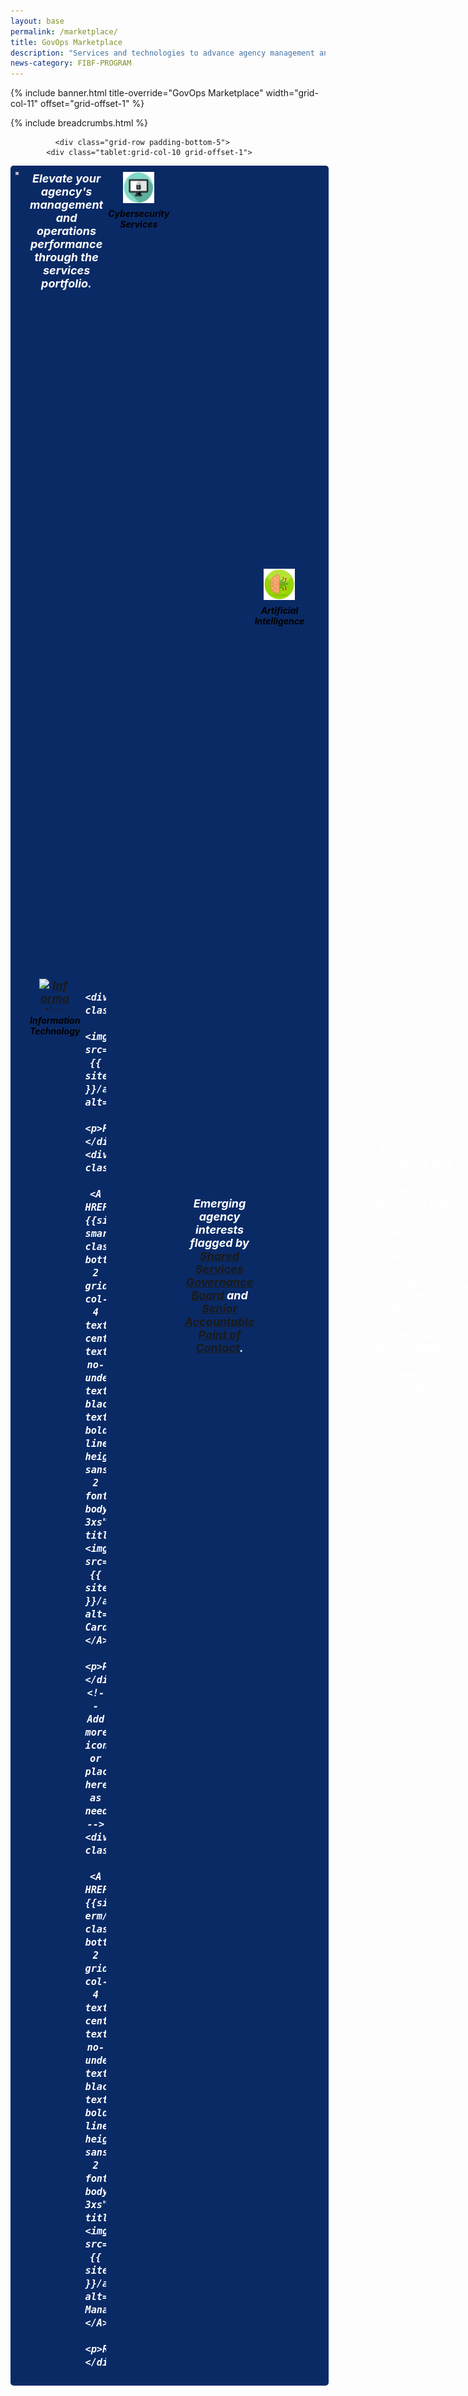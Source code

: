 ```yaml
---
layout: base
permalink: /marketplace/
title: GovOps Marketplace
description: "Services and technologies to advance agency management and operations"
news-category: FIBF-PROGRAM
---
```

<style>
  a.green-link {
    color: #D83933; /* Green color */
  }
</style>

{% include banner.html title-override="GovOps Marketplace" width="grid-col-11" offset="grid-offset-1" %}

<div class="grid-container">
    <div class="grid-row grid-gap">
            <div class="tablet:grid-col-10 tablet:grid-offset-1 padding-top-1">
            {% include breadcrumbs.html %}
            </div>
    </div>
</div>
<section class="pm" id="govops-marketplace">
    <div class="grid-container">

<!-- chop start -->
  
              <div class="grid-row padding-bottom-5">
            <div class="tablet:grid-col-10 grid-offset-1">
<style>

.govops-container {
    display: flex;
    align-items: center; /* Vertically aligns the text and image */
    gap: 20px; /* Adds spacing between the image and text */
}

.govops-logo {
    width: 100px; /* Adjust based on your logo size */
    height: auto;
}

.govops-text {
    flex: 1; /* Allows text to take up remaining space */
}

.rectangle {
       
  background-color: #0A2A66;  /* Dark blue */
  color: #fff;               /* White text (if desired) */
    padding: 10px;
            width: 97%;
     font-size: 18px;
            font-weight: bold;
            font-style: italic;
            text-align: center;
  padding: 10px;
  border-radius: 5px;
  display: flex;
  align-items: center; /* Ensures both flag and text are vertically centered */
 
        }

.rectangle img {
margin-right: 5px;

}
  
     .icon-container {
            display: flex;
            justify-content: center;
            gap: 20px;
            flex-wrap: wrap;
            margin-top: 20px;
        }
        .icon {
            text-align: center;
        }
        .icon img {
            width: 50px;
            height: 50px;
            transition: transform 0.6s ease-in-out;
        }
        .icon img:hover {
            transform: rotateY(180deg);
        }
        .icon p {
            margin-top: 5px;
            font-size: 14px;
            color: black;
        }

</style>

  <div class="rectangle">

    <IMG SRC="/assets/images/icon_us_flag_64.png">
        In order to improve the way government delivers services externally, we must aggressively reform the way government delivers services internally.
    </div>    

<BR>



<STYLE>

.govops-grid {
  display: grid;
  grid-template-columns: auto 1fr;   /* Left column for the seal/IT, right column for icons */
  grid-template-rows: auto auto;      /* Two rows: top row for first set, bottom row for second set */
  gap: 1rem;                         /* Space between grid cells */
  align-items: start;
}

/* Left Column */
.govops-seal {
  grid-column: 1;
  grid-row: 1;
  justify-self: center; /* Center the seal horizontally */
}

.it-icon {
  grid-column: 1;
  grid-row: 2;
  justify-self: center; /* Center the IT icon horizontally */
}



/* Right Column (Icons) */
/* Both rows will share the same grid structure so that each column aligns */
.top-icons,
.bottom-icons {
  grid-column: 2;
  display: grid;
  grid-template-columns: repeat(5, 1fr); /* 5 columns for 5 icons */
  gap: 1rem;
}

  .ssgb-icons {
  grid-column: 2;
  display: grid;
  grid-template-columns: repeat(8, 1fr); /* 5 columns for 5 icons */
  gap: 1rem;
}

  .ssgb-icons {
  grid-row: 1;
}

.top-icons {
  grid-row: 1;
}

.bottom-icons {
  grid-row: 2;
}

/* Icon styling */
.icon {
  text-align: center;
  font-weight: bold;
}

.icon img {
  max-width: 50px; /* Adjust as needed */
  display: block;
  margin: 0 auto 0.5rem;
}

/* Optional: Placeholder styling (if needed) */
.placeholder {
  visibility: hidden;
}


  .govops-seal img {
  width: 100px;
  height: auto;
}

.it-icon img {
  width: 50px;
  height: auto;
}
  

</STYLE>


<STYLE>

.govops-grid {
  display: grid;
  grid-template-columns: auto 1fr;  /* Left col for seal/IT, right col for icons */
  grid-template-rows: auto auto;    /* Top row for seal & top icons, bottom row for IT & bottom icons */
  gap: 1rem;
  align-items: start;               /* Top-align rows */
}

/* Center the entire seal container in its grid cell */
.govops-seal {
  grid-column: 1;
  grid-row: 1;
  display: flex;
  flex-direction: column;   /* Stack image/text (if any) vertically */
  align-items: center;      /* Center horizontally */
  justify-content: center;  /* If you want vertical centering within the cell */
}

.govops-seal img {
  width: 115px;  /* GovOps seal at 115px wide */
  height: auto;
  margin-bottom: 0.5rem;
}

/* IT icon directly under the seal, also centered */
.it-icon {
  grid-column: 1;
  grid-row: 2;
  display: flex;
  flex-direction: column;   /* Stack image + text */
  align-items: center;      /* Center horizontally */
  justify-content: center;
  text-align: center;       /* Ensures the text is also centered */
  font-weight: bold;
}

.it-icon img {
  width: 50px;   /* IT icon at 50px wide */
  height: auto;
  margin-bottom: 0.5rem;
   align-items: start;
}

/* Right column: top icons and bottom icons each as a grid */
.top-icons,
.bottom-icons {
  grid-column: 2;        /* Right column */
  display: grid;
  grid-template-columns: repeat(5, 1fr); /* 5 icons across */
  align-items: start;
  gap: 0.5rem;
}

.top-icons {
  grid-row: 1;  /* Top row of icons */
}
.bottom-icons {
  grid-row: 2;  /* Bottom row of icons */
}

.icon {
  text-align: center;
  font-weight: bold;
}

.icon img {
  max-width: 50px; /* Adjust as needed for all right-side icons */
  display: block;
  margin: 0 auto 0.5rem;
}


</STYLE>


<span class="govops-container">
<div class="govops-grid">
  <!-- Top-left: GovOps Seal -->
  <div class="govops-seal">
    <img 
      src="/assets/images/marketplace/icon_govops.jpg" 
      alt="GovOps Shared Services Marketplace"
    >
    <!-- If you need text for the seal, you could put it here -->
  </div>

  <!-- Top-right: Row of icons (Financial, Grants, etc.) -->
  <div class="top-icons">
    Elevate your agency's management and operations performance through the services portfolio.
    <div class="icon">
      <img src="/assets/images/fibf/icons/icon.cyber.webp" alt="Cybersecurity Services">
      <p>Cybersecurity<br>Services</p>
    </div>
    
    <div class="icon">
      <A HREF="/marketplace/qsmo-ffm/"><img src="/assets/images/fibf/icons/icon.corefm.webp" alt="Financial Management"></A>
      <p>Financial<br>Management</p>
    </div>
    <div class="icon">
      <A HREF="/marketplace/qsmo-grm/"><img src="/assets/images/fibf/icons/icon.grants.webp" alt="Grants Management"></A>
      <p>Grants<br>Management</p>
    </div>
    <div class="icon">
      <A HREF="/marketplace/qsmo-hcm/"><img src="/assets/images/fibf/icons/icon.hr.webp" alt="Human Resources"></A>
      <p>Human<br>Resources</p>
    </div>
    <div class="icon">
      <A HREF="/marketplace/ess-trt2/"><img src="/assets/images/fibf/icons/icon.travel.webp" alt="Travel & Expense"></A>
      <p>Travel &<br>Expense</p>
    </div>

  </div>

  <!-- Bottom-left: IT icon (centered under seal) -->

  <!--
  <div class="it-icon">
    <img 
      src="/assets/images/fibf/icons/icon.computer.webp" 
      alt="Information Technology"
    >
    <p>Information<br>Technology</p>
  </div>
-->

  <!-- Bottom-right: Second row of icons (Fleet, Purchase Cards, etc.) -->
  <div class="bottom-icons">
    <div class="icon">
     <a href="{{site.baseurl}}/marketplace/ess-eis/" class="margin-bottom-2 grid-col-4 text-center text-no-underline text-black text-bold line-height-sans-2 font-body-3xs" title=""><img 
      src="{{ site.baseurl }}/assets/images/fibf/icons/icon.computer.webp" 
      alt="Information Technology"></a>
    <p>Information<br>Technology</p>
    </div>
    
    <div class="icon">
      <img src="{{ site.baseurl }}/assets/images/fibf/icons/car.icon.webp" alt="Fleet">
      <p>Fleet</p>
    </div>
    <div class="icon">
      <A HREF="{{site.baseurl}}/marketplace/ess-smartpay/" class="margin-bottom-2 grid-col-4 text-center text-no-underline text-black text-bold line-height-sans-2 font-body-3xs" title=""><img src="{{ site.baseurl }}/assets/images/fibf/icons/icon.smartpay.webp" alt="Purchase Cards"></A>
      <p>Purchase<br>Cards</p>
    </div>
    <!-- Add more icons or placeholders here as needed -->
    <div class="icon">
      <A HREF="{{site.baseurl}}/marketplace/ess-erm/" class="margin-bottom-2 grid-col-4 text-center text-no-underline text-black text-bold line-height-sans-2 font-body-3xs" title=""><img src="{{ site.baseurl }}/assets/images/fibf/icons/icon.erm.webp" alt="Records Management"></A>
      <p>Records<br>Management</p>
    </div>

<!--
     <div class="icon">
      <img src="{{ site.baseurl }}/assets/images/fibf/icons/icon.erm.webp" alt="Records Management">
      <p>Records<br>Management</p>
    </div>

     <div class="icon">
      <img src="{{ site.baseurl }}/assets/images/fibf/icons/icon.erm.webp" alt="Records Management">
      <p>Records<br>Management</p>
    </div>

-->
  
  </div>
</div>
</SPAN>

<STYLE>

/* Info box is hidden by default */
.icon-hover-info {
  display: none;
  background: #222;          /* Dark background */
  color: #fff;               /* White text */
  padding: 10px;             /* Adjust as needed */
  border-radius: 8px;        /* Rounded corners */
  margin-top: 10px;          /* Space below the icon */
}

/* On hover, show the info box immediately */
.icon:hover .icon-hover-info {
  display: block;
}


/* Optional styling for text inside the hover box */
.budget-amount {
  font-size: 1.1rem;
  font-weight: bold;
}
.budget-year {
  font-size: 0.9rem;
  opacity: 0.9;  /* Slightly lighter if you want */
  margin-top: 0.25rem;
}

</STYLE>


<div class="icon-hover-info">
    <div class="budget-amount">$6.8 Trillion</div>
    <div class="budget-year">2024 Federal Budget</div>
  </div>


<hr>

 
 <p class="govops-text">
Emerging agency interests flagged by <A HREF="https://ussm.gsa.gov/ssgb">Shared Services Governance Board</A> and <A HREF="https://ussm.gsa.gov/sapoc">Senior Accountable Point of Contact</A>.
<div class="ssgb-icons">

  
  <div class="icon">
      <img src="/assets/images/fibf/icons/icon_ai.png" alt="Artificial Intelligence">
      <p>Artificial<BR>
      Intelligence</p>
    </div>
    
    <div class="icon">
      <A HREF="/marketplace/ess-cx/"><img src="/assets/images/fibf/icons/icon_cx.png" alt="Customer Experience"></A>
      <p>Customer<BR>
      Experience</p>
    </div>
    <div class="icon">
      <A HREF="/marketplace/ess-cw/"><img src="/assets/images/fibf/icons/icon_contractwriting.png" alt="Contract Writing"></A>
      <p>Contract<BR>Writing</p>
    </div>
    <div class="icon">
      <A HREF="/marketplace/qsmo-hcm/"><img src="/assets/images/fibf/icons/icon_icam.png" alt="Identity Management"></A>
      <p>Identity<BR>
      Management</p>
    </div>
    <div class="icon">
      <A HREF="/marketplace/ess-trt2/"><img src="/assets/images/fibf/icons/icon_data.png" alt="Data Services"></A>
      <p>Data<BR>Services</p>
    </div>

    <div class="icon">
      <img src="/assets/images/fibf/icons/icon_rpm3.png" alt="Real Property Management">
      <p>Real<BR>Property
      </p>
    </div>
    
    <div class="icon">
      <A HREF="/marketplace/qsmo-ffm/"><img src="/assets/images/fibf/icons/icon_international2.png" alt="International Services"></A>
      <p>International<BR>
      Services</p>
    </div>
    
    <div class="icon">
      <A HREF="/marketplace/qsmo-grm/"><img src="/assets/images/fibf/icons/icon_foia.png" alt="FOIA Services"></A>
      <p>FOIA<BR>Services</p>
    </div>
  
  </div>

  
     <!--
   Marketplace solutions will blend commercial practices with federal requirements to improve government efficiency, reduce agency operating costs, and drive public accountability in agency management and operations. 

<P><B>Find solutions here:</B></P>
   <span style="display: block; height: 8px;"></span>
 <div class="icon-container">
        <div class="icon">
          <a href="{{site.baseurl}}/marketplace/qsmo-ffm/" class="margin-bottom-2 grid-col-4 text-center text-no-underline text-black text-bold line-height-sans-2 font-body-3xs" title="">
          <img src="{{ site.baseurl }}/assets/images/fibf/icons/icon.corefm.webp" alt="Icon 1"><p>Financial<BR>Management</p></a></div>
        <div class="icon">
           <a href="{{site.baseurl}}/marketplace/qsmo-grm/" class="margin-bottom-2 grid-col-4 text-center text-no-underline text-black text-bold line-height-sans-2 font-body-3xs" title="">
          <img src="{{ site.baseurl }}/assets/images/fibf/icons/icon.grants.webp" alt="Icon 2"><p>Grants<BR>Management</p></a></div>
        <div class="icon">
           <a href="{{site.baseurl}}/marketplace/qsmo-hcm/" class="margin-bottom-2 grid-col-4 text-center text-no-underline text-black text-bold line-height-sans-2 font-body-3xs" title=""><img src="{{ site.baseurl }}/assets/images/fibf/icons/icon.hr.webp" alt="Icon 3"><p>Human<BR>Resources</p></a></div>
        <div class="icon">
          <a href="{{site.baseurl}}/marketplace/ess-trt2/" class="margin-bottom-2 grid-col-4 text-center text-no-underline text-black text-bold line-height-sans-2 font-body-3xs" title=""><img src="{{ site.baseurl }}/assets/images/fibf/icons/icon.travel.webp" alt="Icon 4"><p>Travel &<BR>Expense</p></a></div>
        <div class="icon">
          <a href="{{site.baseurl}}/marketplace/qsmo-cyb/" class="margin-bottom-2 grid-col-4 text-center text-no-underline text-black text-bold line-height-sans-2 font-body-3xs" title=""><img src="{{ site.baseurl }}/assets/images/fibf/icons/icon.cyber.webp" alt="Icon 5"><p>Cybersecurity<BR>Services</p></a></div>
        <div class="icon">
          <a href="{{site.baseurl}}/marketplace/ess-eis/" class="margin-bottom-2 grid-col-4 text-center text-no-underline text-black text-bold line-height-sans-2 font-body-3xs" title=""><img src="{{ site.baseurl }}/assets/images/fibf/icons/icon.computer.webp" alt="Icon 6"><p>Information<BR>Technology</p></a></div>
        <div class="icon">
          <a href="{{site.baseurl}}/marketplace/ess-fleet/" class="margin-bottom-2 grid-col-4 text-center text-no-underline text-black text-bold line-height-sans-2 font-body-3xs" title=""><img src="{{ site.baseurl }}/assets/images/fibf/icons/car.icon.webp" alt="Icon 7"><p>Fleet</p></a></div>
        <div class="icon">
           <a href="{{site.baseurl}}/marketplace/ess-smartpay/" class="margin-bottom-2 grid-col-4 text-center text-no-underline text-black text-bold line-height-sans-2 font-body-3xs" title=""><img src="{{ site.baseurl }}/assets/images/fibf/icons/icon.smartpay.webp" alt="Icon 8"><p>Purchase<BR>Cards</p></a></div>
        <div class="icon">
          <a href="{{site.baseurl}}/marketplace/ess-erm/" class="margin-bottom-2 grid-col-4 text-center text-no-underline text-black text-bold line-height-sans-2 font-body-3xs" title=""><img src="{{ site.baseurl }}/assets/images/fibf/icons/icon.erm.webp" alt="Icon 9"><p>Records<BR>Management</p></a></div>
    </div>
-->

    Marketplace partners must deliver modern technology and services needed to propery manage agency operations. An efficient management ecosystem will deliver a citizen-centric, accountable, performance-driven approach to agency operations that restores the government's focus on administration's priorities and improves mission delivery in service to American taxpayers.
    </p>


            </div>
        </div>

       
            
 
     
        </div>


 
</section>
